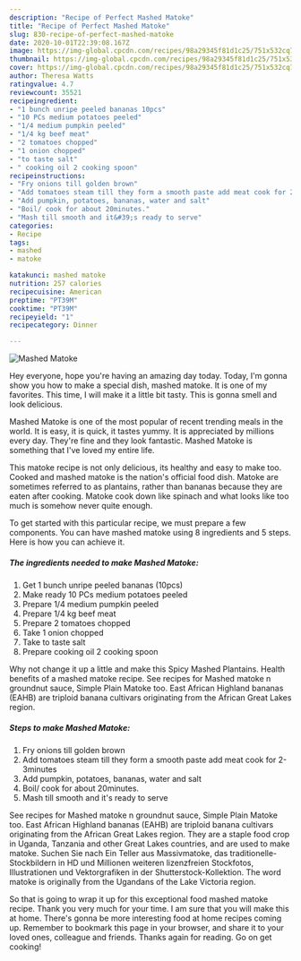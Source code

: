 ```yaml
---
description: "Recipe of Perfect Mashed Matoke"
title: "Recipe of Perfect Mashed Matoke"
slug: 830-recipe-of-perfect-mashed-matoke
date: 2020-10-01T22:39:08.167Z
image: https://img-global.cpcdn.com/recipes/98a29345f81d1c25/751x532cq70/mashed-matoke-recipe-main-photo.jpg
thumbnail: https://img-global.cpcdn.com/recipes/98a29345f81d1c25/751x532cq70/mashed-matoke-recipe-main-photo.jpg
cover: https://img-global.cpcdn.com/recipes/98a29345f81d1c25/751x532cq70/mashed-matoke-recipe-main-photo.jpg
author: Theresa Watts
ratingvalue: 4.7
reviewcount: 35521
recipeingredient:
- "1 bunch unripe peeled bananas 10pcs"
- "10 PCs medium potatoes peeled"
- "1/4 medium pumpkin peeled"
- "1/4 kg beef meat"
- "2 tomatoes chopped"
- "1 onion chopped"
- "to taste salt"
- " cooking oil 2 cooking spoon"
recipeinstructions:
- "Fry onions till golden brown"
- "Add tomatoes steam till they form a smooth paste add meat cook for 2-3minutes"
- "Add pumpkin, potatoes, bananas, water and salt"
- "Boil/ cook for about 20minutes."
- "Mash till smooth and it&#39;s ready to serve"
categories:
- Recipe
tags:
- mashed
- matoke

katakunci: mashed matoke 
nutrition: 257 calories
recipecuisine: American
preptime: "PT39M"
cooktime: "PT39M"
recipeyield: "1"
recipecategory: Dinner

---
```



![Mashed Matoke](https://img-global.cpcdn.com/recipes/98a29345f81d1c25/751x532cq70/mashed-matoke-recipe-main-photo.jpg)

Hey everyone, hope you're having an amazing day today. Today, I'm gonna show you how to make a special dish, mashed matoke. It is one of my favorites. This time, I will make it a little bit tasty. This is gonna smell and look delicious.

Mashed Matoke is one of the most popular of recent trending meals in the world. It is easy, it is quick, it tastes yummy. It is appreciated by millions every day. They're fine and they look fantastic. Mashed Matoke is something that I've loved my entire life.

This matoke recipe is not only delicious, its healthy and easy to make too. Cooked and mashed matoke is the nation&#39;s official food dish. Matoke are sometimes referred to as plantains, rather than bananas because they are eaten after cooking. Matoke cook down like spinach and what looks like too much is somehow never quite enough.


To get started with this particular recipe, we must prepare a few components. You can have mashed matoke using 8 ingredients and 5 steps. Here is how you can achieve it.

<!--inarticleads1-->

##### The ingredients needed to make Mashed Matoke:

1. Get 1 bunch unripe peeled bananas (10pcs)
1. Make ready 10 PCs medium potatoes peeled
1. Prepare 1/4 medium pumpkin peeled
1. Prepare 1/4 kg beef meat
1. Prepare 2 tomatoes chopped
1. Take 1 onion chopped
1. Take to taste salt
1. Prepare  cooking oil 2 cooking spoon


Why not change it up a little and make this Spicy Mashed Plantains. Health benefits of a mashed matoke recipe. See recipes for Mashed matoke n groundnut sauce, Simple Plain Matoke too. East African Highland bananas (EAHB) are triploid banana cultivars originating from the African Great Lakes region. 

<!--inarticleads2-->

##### Steps to make Mashed Matoke:

1. Fry onions till golden brown
1. Add tomatoes steam till they form a smooth paste add meat cook for 2-3minutes
1. Add pumpkin, potatoes, bananas, water and salt
1. Boil/ cook for about 20minutes.
1. Mash till smooth and it&#39;s ready to serve


See recipes for Mashed matoke n groundnut sauce, Simple Plain Matoke too. East African Highland bananas (EAHB) are triploid banana cultivars originating from the African Great Lakes region. They are a staple food crop in Uganda, Tanzania and other Great Lakes countries, and are used to make matoke. Suchen Sie nach Ein Teller aus Massivmatoke, das traditionelle-Stockbildern in HD und Millionen weiteren lizenzfreien Stockfotos, Illustrationen und Vektorgrafiken in der Shutterstock-Kollektion. The word matoke is originally from the Ugandans of the Lake Victoria region. 

So that is going to wrap it up for this exceptional food mashed matoke recipe. Thank you very much for your time. I am sure that you will make this at home. There's gonna be more interesting food at home recipes coming up. Remember to bookmark this page in your browser, and share it to your loved ones, colleague and friends. Thanks again for reading. Go on get cooking!
